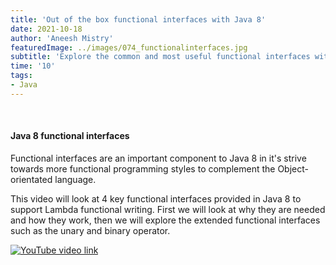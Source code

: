 ```yaml
---
title: 'Out of the box functional interfaces with Java 8'
date: 2021-10-18
author: 'Aneesh Mistry'
featuredImage: ../images/074_functionalinterfaces.jpg
subtitle: 'Explore the common and most useful functional interfaces with Java 8.'
time: '10'
tags:
- Java
---
```


<br>
<h4>Java 8 functional interfaces</h4>
<p>
Functional interfaces are an important component to Java 8 in it's strive towards more functional programming styles to complement the Object-orientated language. 

This video will look at 4 key functional interfaces provided in Java 8 to support Lambda functional writing.
First we will look at why they are needed and how they work, then we will explore the extended functional interfaces such as the unary and binary operator. 

[![YouTube video link](../images/074_functionalinterfaces.jpg)](https://youtu.be/0zcnv4hVvVw)
</p>
